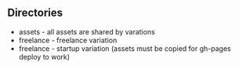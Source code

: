 ## Directories

<ul>
  <li>assets - all assets are shared by varations</li>
  <li>freelance - freelance variation</li>
  <li>freelance - startup variation (assets must be copied for gh-pages deploy to work)</li>
</ul>
